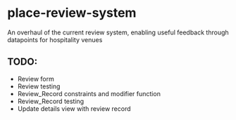 # place-review-system
An overhaul of the current review system, enabling useful feedback through datapoints for hospitality venues 

## TODO:
- Review form
- Review testing
- Review_Record constraints and modifier function
- Review_Record testing
- Update details view with review record
